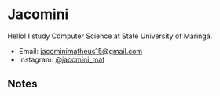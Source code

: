 # Jacomini

Hello! I study Computer Science at State University of Maringá.
  - Email: [jacominimatheus15@gmail.com](mailto:jacominimatheus15@gmail.com)
  - Instagram: [@jacomini_mat](https://www.instagram.com/jacomini_mat/)

## Notes
